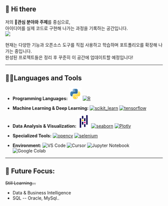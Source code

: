 ## 👋 Hi there 

저의 **🌈관심 분야와 주제**를 중심으로,  
아이디어를 실제 코드로 구현해 나가는 과정을 기록하는 공간입니다.  
<img src="https://github.com/user-attachments/assets/add4194b-9bc9-4ab0-89b3-cea652d89324" width="150" height="auto"/>


현재는 다양한 기능과 오픈소스 도구를 직접 사용하고 학습하며 포트폴리오를 확장해 나가는 중입니다.  
완성된 프로젝트들은 정리 후 꾸준히 이 공간에 업데이트할 예정입니다!

---

## 👩‍💻Languages and Tools

* **Programming Languages:**
<a href="https://www.python.org" target="_blank" rel="noreferrer"> <img src="https://raw.githubusercontent.com/devicons/devicon/master/icons/python/python-original.svg" alt="python" width="40" height="40"/></a>
<a href="https://www.r-project.org" target="_blank" rel="noreferrer"> <img src="https://www.vectorlogo.zone/logos/r-project/r-project-icon.svg" alt="R" width="40" height="40"/></a>

* **Machine Learning & Deep Learning:**
<a href="https://scikit-learn.org/" target="_blank" rel="noreferrer"> <img src="https://upload.wikimedia.org/wikipedia/commons/0/05/Scikit_learn_logo_small.svg" alt="scikit_learn" width="40" height="40"/></a>
<a href="https://www.tensorflow.org" target="_blank" rel="noreferrer"> <img src="https://www.vectorlogo.zone/logos/tensorflow/tensorflow-icon.svg" alt="tensorflow" width="40" height="40"/></a>

* **Data Analysis & Visualization:**
<a href="https://pandas.pydata.org/" target="_blank" rel="noreferrer"> <img src="https://raw.githubusercontent.com/devicons/devicon/2ae2a900d2f041da66e950e4d48052658d850630/icons/pandas/pandas-original.svg" alt="pandas" width="40" height="40"/></a>
<a href="https://seaborn.pydata.org/" target="_blank" rel="noreferrer"> <img src="https://seaborn.pydata.org/_images/logo-mark-lightbg.svg" alt="seaborn" width="40" height="40"/></a>
<a href="https://plotly.com/python/" target="_blank" rel="noreferrer"> <img src="https://www.vectorlogo.zone/logos/plotly/plotly-icon.svg" alt="Plotly" width="40" height="40"/></a>

* **Specialized Tools:**
<a href="https://opencv.org/" target="_blank" rel="noreferrer"> <img src="https://www.vectorlogo.zone/logos/opencv/opencv-icon.svg" alt="opencv" width="40" height="40"/></a>
<a href="https://www.selenium.dev" target="_blank" rel="noreferrer"> <img src="https://raw.githubusercontent.com/detain/svg-logos/780f25886640cef088af994181646db2f6b1a3f8/svg/selenium-logo.svg" alt="selenium" width="40" height="40"/></a>

* **Environment:**
  ![VS Code](https://img.shields.io/badge/VS%20Code-007ACC?style=flat&logo=visual-studio-code&logoColor=white)
  ![Cursor](https://img.shields.io/badge/Cursor-9D27B0?style=flat&logo=visual-studio-code&logoColor=white)
  ![Jupyter Notebook](https://img.shields.io/badge/Jupyter%20Notebook-FE7A16?style=flat&logo=jupyter&logoColor=white)
  ![Google Colab](https://img.shields.io/badge/Google%20Colab-F9AB00?style=flat&logo=google-colab&logoColor=white)



---

## 📖 Future Focus: 
~~Still Learning...~~
* Data & Business Intelligence
* SQL -- Oracle, MySql..


